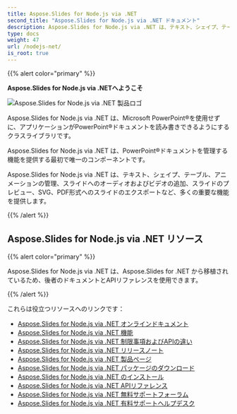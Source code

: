 ```yaml
---
title: Aspose.Slides for Node.js via .NET
second_title: "Aspose.Slides for Node.js via .NET ドキュメント"
description: Aspose.Slides for Node.js via .NET は、テキスト、シェイプ、テーブル、アニメーションの管理、スライドへのオーディオおよびビデオの追加、スライドのプレビュー、SVG、PDF形式へのスライドのエクスポートなど、多くの重要な機能を提供します。
type: docs
weight: 47
url: /nodejs-net/
is_root: true
---
```


{{% alert color="primary" %}}

**Aspose.Slides for Node.js via .NETへようこそ**

![Aspose.Slides for Node.js via .NET 製品ロゴ](aspose_slides-for-nodejs-via-net.png)

Aspose.Slides for Node.js via .NET は、Microsoft PowerPoint®を使用せずに、アプリケーションがPowerPoint®ドキュメントを読み書きできるようにするクラスライブラリです。

Aspose.Slides for Node.js via .NET は、PowerPoint®ドキュメントを管理する機能を提供する最初で唯一のコンポーネントです。

Aspose.Slides for Node.js via .NET は、テキスト、シェイプ、テーブル、アニメーションの管理、スライドへのオーディオおよびビデオの追加、スライドのプレビュー、SVG、PDF形式へのスライドのエクスポートなど、多くの重要な機能を提供します。

{{% /alert %}}

## Aspose.Slides for Node.js via .NET リソース

{{% alert color="primary" %}}

Aspose.Slides for Node.js via .NET は、Aspose.Slides for .NET から移植されているため、後者のドキュメントとAPIリファレンスを使用できます。

{{% /alert %}}

これらは役立つリソースへのリンクです：

- [Aspose.Slides for Node.js via .NET オンラインドキュメント](/slides/net/developer-guide/)
- [Aspose.Slides for Node.js via .NET 機能](/slides/nodejs-net/features-overview/)
- [Aspose.Slides for Node.js via .NET 制限事項およびAPIの違い](/slides/nodejs-net/limitations-and-api-differences/)
- [Aspose.Slides for Node.js via .NET リリースノート](https://releases.aspose.com/slides/nodejs-net/release-notes/)
- [Aspose.Slides for Node.js via .NET 製品ページ](https://products.aspose.com/slides/nodejs-net/)
- [Aspose.Slides for Node.js via .NET パッケージのダウンロード](https://releases.aspose.com/slides/nodejs-net/)
- [Aspose.Slides for Node.js via .NET のインストール](/slides/nodejs-net/installation/)
- [Aspose.Slides for Node.js via .NET APIリファレンス](https://reference.aspose.com/slides/nodejs-net/)
- [Aspose.Slides for Node.js via .NET 無料サポートフォーラム](https://forum.aspose.com/c/slides/11)
- [Aspose.Slides for Node.js via .NET 有料サポートヘルプデスク](https://helpdesk.aspose.com/)